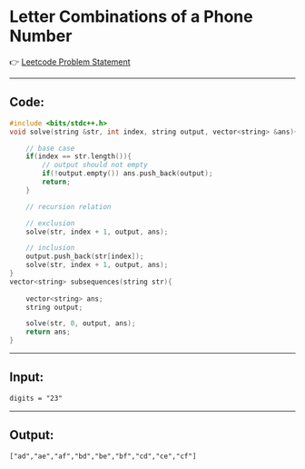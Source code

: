 # Letter Combinations of a Phone Number

👉 <a href="https://leetcode.com/problems/letter-combinations-of-a-phone-number">Leetcode Problem Statement</a>

---
## Code:
```cpp
#include <bits/stdc++.h> 
void solve(string &str, int index, string output, vector<string> &ans){

	// base case
	if(index == str.length()){
		// output should not empty
		if(!output.empty()) ans.push_back(output);
		return;
	}

	// recursion relation

	// exclusion
	solve(str, index + 1, output, ans);

	// inclusion
	output.push_back(str[index]);
	solve(str, index + 1, output, ans);
}
vector<string> subsequences(string str){
	
	vector<string> ans;
	string output;

	solve(str, 0, output, ans);
	return ans;
}
```
---
## Input:
```txt
digits = "23"
```
---

## Output:
```txt
["ad","ae","af","bd","be","bf","cd","ce","cf"]
```
